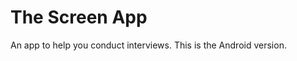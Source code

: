 The Screen App
==============

An app to help you conduct interviews.  This is the Android version.
